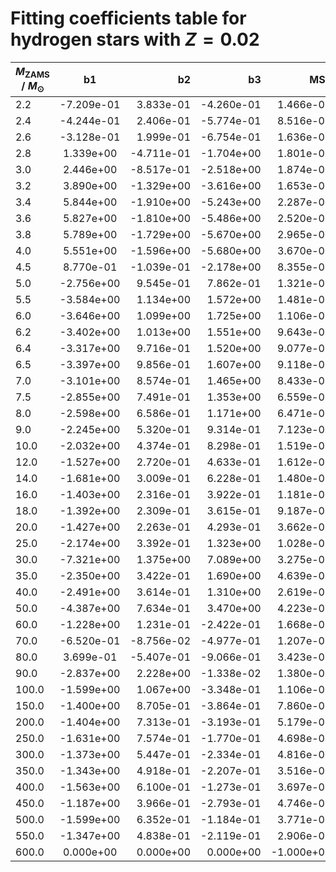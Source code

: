 # Fitting coefficients table for hydrogen stars with  $Z=0.02$

| $M_{\text{ZAMS}}$ / $M_{\odot}$  |  b1  | b2   |  b3 |  MSE |  b5 |  b6 |  MSE | 
| ------------------|:-------------:| ----:|----:|------:|------:|-------:|-------:|
| 2.2 |  -7.209e-01 |  3.833e-01 |  -4.260e-01 |  1.466e-03 |  -2.647e-01 |  8.419e-01 |  3.895e-02 | 
| 2.4 |  -4.244e-01 |  2.406e-01 |  -5.774e-01 |  8.516e-04 |  -4.168e-01 |  9.629e-01 |  7.269e-02 | 
| 2.6 |  -3.128e-01 |  1.999e-01 |  -6.754e-01 |  1.636e-03 |  -6.283e-01 |  1.143e+00 |  3.052e-02 | 
| 2.8 |  1.339e+00 |  -4.711e-01 |  -1.704e+00 |  1.801e-03 |  -5.439e-01 |  1.052e+00 |  7.327e-02 | 
| 3.0 |  2.446e+00 |  -8.517e-01 |  -2.518e+00 |  1.874e-03 |  -4.871e-01 |  9.277e-01 |  1.153e-01 | 
| 3.2 |  3.890e+00 |  -1.329e+00 |  -3.616e+00 |  1.653e-03 |  -5.429e-01 |  9.308e-01 |  1.632e-01 | 
| 3.4 |  5.844e+00 |  -1.910e+00 |  -5.243e+00 |  2.287e-03 |  -6.429e-01 |  1.035e+00 |  1.040e-01 | 
| 3.6 |  5.827e+00 |  -1.810e+00 |  -5.486e+00 |  2.520e-03 |  -3.314e-01 |  8.467e-01 |  4.362e-03 | 
| 3.8 |  5.789e+00 |  -1.729e+00 |  -5.670e+00 |  2.965e-03 |  -4.213e-01 |  9.077e-01 |  1.893e-02 | 
| 4.0 |  5.551e+00 |  -1.596e+00 |  -5.680e+00 |  3.670e-03 |  -4.607e-01 |  9.426e-01 |  1.752e-02 | 
| 4.5 |  8.770e-01 |  -1.039e-01 |  -2.178e+00 |  8.355e-03 |  -9.069e-01 |  1.290e+00 |  1.464e-01 | 
| 5.0 |  -2.756e+00 |  9.545e-01 |  7.862e-01 |  1.321e-02 |  -1.088e+00 |  1.506e+00 |  2.701e-01 | 
| 5.5 |  -3.584e+00 |  1.134e+00 |  1.572e+00 |  1.481e-02 |  -1.281e+00 |  1.742e+00 |  4.340e-01 | 
| 6.0 |  -3.646e+00 |  1.099e+00 |  1.725e+00 |  1.106e-02 |  -1.467e+00 |  2.003e+00 |  5.837e-01 | 
| 6.2 |  -3.402e+00 |  1.013e+00 |  1.551e+00 |  9.643e-03 |  -1.480e+00 |  2.046e+00 |  5.013e-01 | 
| 6.4 |  -3.317e+00 |  9.716e-01 |  1.520e+00 |  9.077e-03 |  -1.399e+00 |  1.975e+00 |  2.740e-01 | 
| 6.5 |  -3.397e+00 |  9.856e-01 |  1.607e+00 |  9.118e-03 |  -1.481e+00 |  2.073e+00 |  3.680e-01 | 
| 7.0 |  -3.101e+00 |  8.574e-01 |  1.465e+00 |  8.433e-03 |  -1.576e+00 |  2.230e+00 |  3.015e-01 | 
| 7.5 |  -2.855e+00 |  7.491e-01 |  1.353e+00 |  6.559e-03 |  -1.384e+00 |  2.041e+00 |  5.595e-02 | 
| 8.0 |  -2.598e+00 |  6.586e-01 |  1.171e+00 |  6.471e-03 |  -1.720e+00 |  2.499e+00 |  1.238e-01 | 
| 9.0 |  -2.245e+00 |  5.320e-01 |  9.314e-01 |  7.123e-03 |  -2.308e+00 |  3.259e+00 |  1.279e-01 | 
| 10.0 |  -2.032e+00 |  4.374e-01 |  8.298e-01 |  1.519e-02 |  -2.478e+00 |  3.527e+00 |  1.324e-01 | 
| 12.0 |  -1.527e+00 |  2.720e-01 |  4.633e-01 |  1.612e-02 |  -3.770e+00 |  5.411e+00 |  5.354e-01 | 
| 14.0 |  -1.681e+00 |  3.009e-01 |  6.228e-01 |  1.480e-02 |  -4.600e+00 |  6.547e+00 |  7.993e-01 | 
| 16.0 |  -1.403e+00 |  2.316e-01 |  3.922e-01 |  1.181e-02 |  -4.887e+00 |  7.288e+00 |  4.455e-01 | 
| 18.0 |  -1.392e+00 |  2.309e-01 |  3.615e-01 |  9.187e-03 |  -5.202e+00 |  7.572e+00 |  3.780e-01 | 
| 20.0 |  -1.427e+00 |  2.263e-01 |  4.293e-01 |  3.662e-03 |  -7.193e+00 |  1.017e+01 |  4.700e-01 | 
| 25.0 |  -2.174e+00 |  3.392e-01 |  1.323e+00 |  1.028e-02 |  -3.750e+00 |  6.200e+00 |  4.768e-04 | 
| 30.0 |  -7.321e+00 |  1.375e+00 |  7.089e+00 |  3.275e-02 |  1.241e-01 |  2.583e+00 |  2.208e-08 | 
| 35.0 |  -2.350e+00 |  3.422e-01 |  1.690e+00 |  4.639e-04 |  3.569e-01 |  1.968e+00 |  0.000e+00 | 
| 40.0 |  -2.491e+00 |  3.614e-01 |  1.310e+00 |  2.619e-03 |  0.000e+00 |  0.000e+00 |  0.000e+00 | 
| 50.0 |  -4.387e+00 |  7.634e-01 |  3.470e+00 |  4.223e-03 |  0.000e+00 |  0.000e+00 |  0.000e+00 | 
| 60.0 |  -1.228e+00 |  1.231e-01 |  -2.422e-01 |  1.668e-02 |  0.000e+00 |  0.000e+00 |  0.000e+00 | 
| 70.0 |  -6.520e-01 |  -8.756e-02 |  -4.977e-01 |  1.207e-02 |  0.000e+00 |  0.000e+00 |  0.000e+00 | 
| 80.0 |  3.699e-01 |  -5.407e-01 |  -9.066e-01 |  3.423e-03 |  0.000e+00 |  0.000e+00 |  0.000e+00 | 
| 90.0 |  -2.837e+00 |  2.228e+00 |  -1.338e-02 |  1.380e-03 |  0.000e+00 |  0.000e+00 |  0.000e+00 | 
| 100.0 |  -1.599e+00 |  1.067e+00 |  -3.348e-01 |  1.106e-03 |  0.000e+00 |  0.000e+00 |  0.000e+00 | 
| 150.0 |  -1.400e+00 |  8.705e-01 |  -3.864e-01 |  7.860e-04 |  0.000e+00 |  0.000e+00 |  0.000e+00 | 
| 200.0 |  -1.404e+00 |  7.313e-01 |  -3.193e-01 |  5.179e-04 |  0.000e+00 |  0.000e+00 |  0.000e+00 | 
| 250.0 |  -1.631e+00 |  7.574e-01 |  -1.770e-01 |  4.698e-04 |  0.000e+00 |  0.000e+00 |  0.000e+00 | 
| 300.0 |  -1.373e+00 |  5.447e-01 |  -2.334e-01 |  4.816e-04 |  0.000e+00 |  0.000e+00 |  0.000e+00 | 
| 350.0 |  -1.343e+00 |  4.918e-01 |  -2.207e-01 |  3.516e-04 |  0.000e+00 |  0.000e+00 |  0.000e+00 | 
| 400.0 |  -1.563e+00 |  6.100e-01 |  -1.273e-01 |  3.697e-04 |  0.000e+00 |  0.000e+00 |  0.000e+00 | 
| 450.0 |  -1.187e+00 |  3.966e-01 |  -2.793e-01 |  4.746e-04 |  0.000e+00 |  0.000e+00 |  0.000e+00 | 
| 500.0 |  -1.599e+00 |  6.352e-01 |  -1.184e-01 |  3.771e-04 |  0.000e+00 |  0.000e+00 |  0.000e+00 | 
| 550.0 |  -1.347e+00 |  4.838e-01 |  -2.119e-01 |  2.906e-04 |  0.000e+00 |  0.000e+00 |  0.000e+00 | 
| 600.0 |  0.000e+00 |  0.000e+00 |  0.000e+00 |  -1.000e+00 |  0.000e+00 |  0.000e+00 |  0.000e+00 | 
